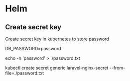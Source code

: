 # Helm 
## Create secret key 
Create secret key in kubernetes to store password 

DB_PASSWORD=password


echo -n 'password' > ./password.txt


kubectl create secret generic laravel-nginx-secret --from-file=./password.txt



